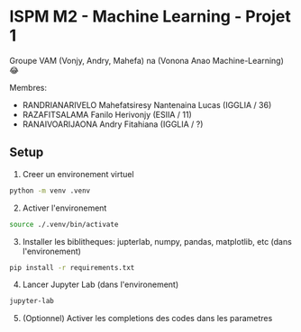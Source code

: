 # ISPM M2 - Machine Learning - Projet 1

Groupe VAM (Vonjy, Andry, Mahefa) na (Vonona Anao Machine-Learning) 😂

Membres: 

- RANDRIANARIVELO Mahefatsiresy Nantenaina Lucas (IGGLIA / 36)
- RAZAFITSALAMA Fanilo Herivonjy (ESIIA / 11)
- RANAIVOARIJAONA Andry Fitahiana (IGGLIA / ?)

## Setup

1. Creer un environement virtuel

```bash
python -m venv .venv
```

2. Activer l'environement

```bash
source ./.venv/bin/activate
```

3. Installer les biblitheques: jupterlab, numpy, pandas, matplotlib, etc  (dans l'environement)

```bash
pip install -r requirements.txt
```

4. Lancer Jupyter Lab (dans l'environement)

```bash
jupyter-lab
```

5. (Optionnel) Activer les completions des codes dans les parametres


